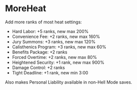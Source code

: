 # MoreHeat

Add more ranks of most heat settings:
 - Hard Labor: +5 ranks, new max 200%
 - Convenience Fee: +2 ranks, new max 160%
 - Jury Summons: +3 ranks, new max 120%
 - Calisthenics Program: +3 ranks, new max 60%
 - Benefits Package: +2 ranks
 - Forced Overtime: +2 ranks, new max 80%
 - Heightened Security: +1 rank, new max 900%
 - Damage Control: +2 ranks
 - Tight Deadline: +1 rank, new min 3:00
 
Also makes Personal Liability available in non-Hell Mode saves.
